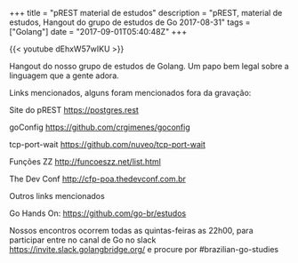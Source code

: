 +++
title = "pREST material de estudos"
description = "pREST, material de estudos, Hangout do grupo de estudos de Go 2017-08-31"
tags = ["Golang"]
date = "2017-09-01T05:40:48Z"
+++

{{< youtube dEhxW57wIKU >}}

Hangout do nosso grupo de estudos de Golang.
Um papo bem legal sobre a linguagem que a gente adora.

Links mencionados, alguns foram mencionados fora da gravação:

Site do pREST
https://postgres.rest

goConfig
https://github.com/crgimenes/goconfig

tcp-port-wait
https://github.com/nuveo/tcp-port-wait

Funções ZZ
http://funcoeszz.net/list.html

The Dev Conf
http://cfp-poa.thedevconf.com.br


Outros links mencionados

Go Hands On:
https://github.com/go-br/estudos

Nossos encontros ocorrem todas as quintas-feiras as 22h00, para participar entre no canal de Go no slack https://invite.slack.golangbridge.org/ e procure por #brazilian-go-studies